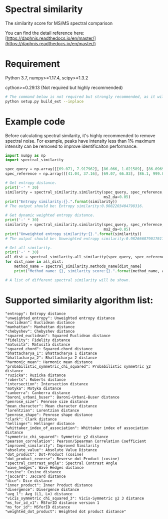 # Spectral similarity

The similarity score for MS/MS spectral comparison

You can find the detail reference here: [https://daphnis.readthedocs.io/en/master/](https://daphnis.readthedocs.io/en/master/)

# Requirement

Python 3.7, numpy>=1.17.4, scipy>=1.3.2

cython>=0.29.13 (Not required but highly recommended)

```bash
# The command below is not required but strongly recommended, as it will compile the cython code to run faster
python setup.py build_ext --inplace
```

# Example code

Before calculating spectral similarity, it's highly recommended to remove spectral noise. For example, peaks have intensity less than 1% maximum intensity can be removed to improve identificaiton performance.

```python
import numpy as np
import spectral_similarity

spec_query = np.array([[69.071, 7.917962], [86.066, 1.021589], [86.0969, 100.0]], dtype=np.float32)
spec_reference = np.array([[41.04, 37.16], [69.07, 66.83], [86.1, 999.0]], dtype=np.float32)

# Get entropy distance.
print('-' * 30)
similarity = spectral_similarity.similarity(spec_query, spec_reference, method="entropy",
                                            ms2_da=0.05)
print("Entropy similarity:{}.".format(similarity))
# The output should be: Entropy similarity:0.9082203404798316.

# Get dynamic weighted entropy distance.
print('-' * 30)
similarity = spectral_similarity.similarity(spec_query, spec_reference, method="unweighted_entropy",
                                            ms2_da=0.05)
print("Unweighted entropy similarity:{}.".format(similarity))
# The output should be: Unweighted entropy similarity:0.9826668790176113.

# Get all similarity.
print('-' * 30)
all_dist = spectral_similarity.all_similarity(spec_query, spec_reference, ms2_da=0.05)
for dist_name in all_dist:
    method_name = spectral_similarity.methods_name[dist_name]
    print("Method name: {}, similarity score:{}.".format(method_name, all_dist[dist_name]))

# A list of different spectral similarity will be shown.
```

# Supported similarity algorithm list:

    "entropy": Entropy distance
    "unweighted_entropy": Unweighted entropy distance
    "euclidean": Euclidean distance
    "manhattan": Manhattan distance
    "chebyshev": Chebyshev distance
    "squared_euclidean": Squared Euclidean distance
    "fidelity": Fidelity distance
    "matusita": Matusita distance
    "squared_chord": Squared-chord distance
    "bhattacharya_1": Bhattacharya 1 distance
    "bhattacharya_2": Bhattacharya 2 distance
    "harmonic_mean": Harmonic mean distance
    "probabilistic_symmetric_chi_squared": Probabilistic symmetric χ2 distance
    "ruzicka": Ruzicka distance
    "roberts": Roberts distance
    "intersection": Intersection distance
    "motyka": Motyka distance
    "canberra": Canberra distance
    "baroni_urbani_buser": Baroni-Urbani-Buser distance
    "penrose_size": Penrose size distance
    "mean_character": Mean character distance
    "lorentzian": Lorentzian distance
    "penrose_shape": Penrose shape distance
    "clark": Clark distance
    "hellinger": Hellinger distance
    "whittaker_index_of_association": Whittaker index of association distance
    "symmetric_chi_squared": Symmetric χ2 distance
    "pearson_correlation": Pearson/Spearman Correlation Coefficient
    "improved_similarity": Improved Similarity
    "absolute_value": Absolute Value Distance
    "dot_product": Dot-Product (cosine)
    "dot_product_reverse": Reverse dot-Product (cosine)
    "spectral_contrast_angle": Spectral Contrast Angle
    "wave_hedges": Wave Hedges distance
    "cosine": Cosine distance
    "jaccard": Jaccard distance
    "dice": Dice distance
    "inner_product": Inner Product distance
    "divergence": Divergence distance
    "avg_l": Avg (L1, L∞) distance
    "vicis_symmetric_chi_squared_3": Vicis-Symmetric χ2 3 distance
    "ms_for_id_v1": MSforID distance version 1
    "ms_for_id": MSforID distance
    "weighted_dot_product": Weighted dot product distance"
